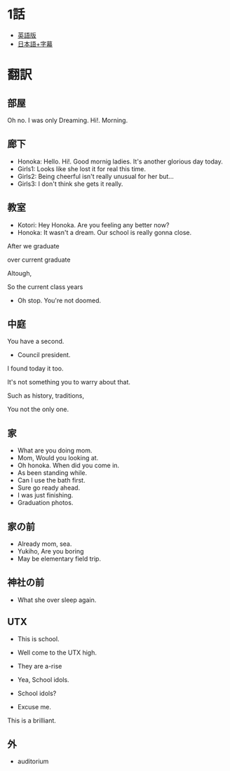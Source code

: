 # 1話

- [英語版](https://www1.9anime.to/watch/love-live-school-idol-project-dub.6y04/po98j6)
- [日本語+字幕](https://www1.9anime.to/watch/love-live-school-idol-project.yklj/574x5m)

# 翻訳
## 部屋
Oh no. I was only Dreaming. Hi!. Morning.

## 廊下
- Honoka: Hello. Hi!. Good mornig ladies. It's another glorious day today.
- Girls1: Looks like she lost it for real this time.
- Girls2: Being cheerful isn't really unusual for her but... 
- Girls3: I don't think she gets it really.

## 教室
- Kotori: Hey Honoka. Are you feeling any better now?
- Honoka: It wasn't a dream. Our school is really gonna close.

After we graduate

over current graduate

Altough, 

So the current class years

- Oh stop. You're not doomed.

## 中庭
You have a second.

- Council president.

I found today it too.

It's not something you to warry about that.

Such as history, traditions, 

You not the only one.

## 家
- What are you doing mom.
- Mom, Would you looking at.
- Oh honoka. When did you come in.
- As been standing while.
- Can I use the bath first.
- Sure go ready ahead.
- I was just finishing.
- Graduation photos.

## 家の前
- Already mom, sea.
- Yukiho, Are you boring 
- May be elementary field trip.

## 神社の前
- What she over sleep again.

## UTX
- This is school.
- Well come to the UTX high.
- They are a-rise
- Yea, School idols.
- School idols?

- Excuse me.


This is a brilliant.


## 外
- auditorium

